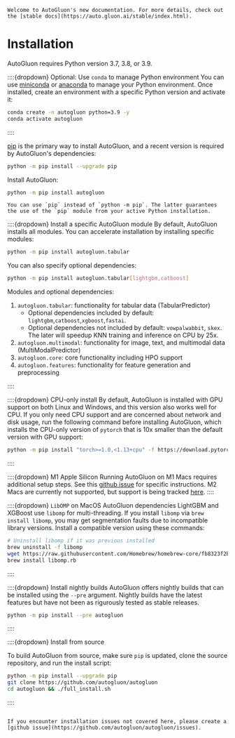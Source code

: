 ````{seealso}
Welcome to AutoGluon's new documentation. For more details, check out the [stable docs](https://auto.gluon.ai/stable/index.html).
````

# Installation

AutoGluon requires Python version 3.7, 3.8, or 3.9. 

::::{dropdown} Optional: Use `conda` to manage Python environment
You can use [miniconda](https://docs.conda.io/en/latest/miniconda.html) or [anaconda](https://www.anaconda.com/products/distribution) to
manage your Python environment. Once installed, create an environment with a specific Python version and activate it:

```bash
conda create -n autogluon python=3.9 -y
conda activate autogluon
```
::::

[pip](https://pip.pypa.io/en/stable/installation/) is the primary way to install AutoGluon, and a recent version is required by AutoGluon's dependencies:

```bash
python -m pip install --upgrade pip
```

Install AutoGluon:

```bash
python -m pip install autogluon
```

````{tip}
You can use `pip` instead of `python -m pip`. The latter guarantees the use of the `pip` module from your active Python installation.
````

::::{dropdown} Install a specific AutoGluon module
By default, AutoGluon installs all modules. You can accelerate installation by installing specific modules:

```bash
python -m pip install autogluon.tabular
```

You can also specify optional dependencies:

```bash
python -m pip install autogluon.tabular[lightgbm,catboost]
```

Modules and optional dependencies:

1. `autogluon.tabular`: functionality for tabular data (TabularPredictor)
   - Optional dependencies included by default: `lightgbm`,`catboost`,`xgboost`,`fastai`.
   - Optional dependencies not included by default: `vowpalwabbit`, `skex`. The later will speedup KNN training and inference on CPU by 25x.
1. `autogluon.multimodal`: functionality for image, text, and multimodal data (MultiModalPredictor)
1. `autogluon.core`: core functionality including HPO support
1. `autogluon.features`: functionality for feature generation and preprocessing

::::

::::{dropdown} CPU-only install
By default, AutoGluon is installed with GPU support on both Linux and Windows, and this version also works well for CPU. If you only need CPU support and are concerned about network and disk usage, run the following command before installing AutoGluon, which installs the CPU-only version of `pytorch` that is 10x smaller than the default version with GPU support:

```bash
python -m pip install "torch>=1.0,<1.13+cpu" -f https://download.pytorch.org/whl/cpu/torch_stable.html
```
::::

::::{dropdown} M1 Apple Silicon
Running AutoGluon on M1 Macs requires additional setup steps. See this [github issue](https://github.com/autogluon/autogluon/issues/1242#issuecomment-1285276870) for specific instructions. M2 Macs are currently not supported, but support is being tracked [here](https://github.com/autogluon/autogluon/issues/2271).
::::

::::{dropdown} `LibOMP` on MacOS
AutoGluon dependencies LightGBM and XGBoost use `libomp` for multi-threading. If you install `libomp` via `brew install libomp`, you may get segmentation faults due to incompatible library versions. Install a compatible version using these commands:

```bash
# Uninstall libomp if it was previous installed
brew uninstall -f libomp
wget https://raw.githubusercontent.com/Homebrew/homebrew-core/fb8323f2b170bd4ae97e1bac9bf3e2983af3fdb0/Formula/libomp.rb
brew install libomp.rb
```
::::

::::{dropdown} Install nightly builds
AutoGluon offers nightly builds that can be installed using the `--pre` argument. Nightly builds have the latest features but have not been as rigurously tested as stable releases.

```bash
python -m pip install --pre autogluon
```
::::


::::{dropdown} Install from source

To build AutoGluon from source, make sure `pip` is updated, clone the source repository, and run the install script:

```bash
python -m pip install --upgrade pip
git clone https://github.com/autogluon/autogluon
cd autogluon && ./full_install.sh
```

::::

````{admonition} Trouble Shooting

If you encounter installation issues not covered here, please create a [github issue](https://github.com/autogluon/autogluon/issues).
````
